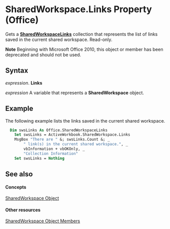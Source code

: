 
# SharedWorkspace.Links Property (Office)

Gets a  **[SharedWorkspaceLinks](b226b376-9d8c-659a-9551-6341bbebed6f.md)** collection that represents the list of links saved in the current shared workspace. Read-only.


 **Note**  Beginning with Microsoft Office 2010, this object or member has been deprecated and should not be used.


## Syntax

 _expression_. **Links**

 _expression_ A variable that represents a **SharedWorkspace** object.


## Example

The following example lists the links saved in the current shared workspace.


```vb
  Dim swsLinks As Office.SharedWorkspaceLinks 
    Set swsLinks = ActiveWorkbook.SharedWorkspace.Links 
    MsgBox "There are " &; swsLinks.Count &; _ 
        " link(s) in the current shared workspace.", _ 
        vbInformation + vbOKOnly, _ 
        "Collection Information" 
    Set swsLinks = Nothing 

```


## See also


#### Concepts


[SharedWorkspace Object](7512f0ff-382d-d344-9424-aa10549d14f9.md)
#### Other resources


[SharedWorkspace Object Members](e4c2b518-d955-27e1-3e73-173d3c4f961d.md)